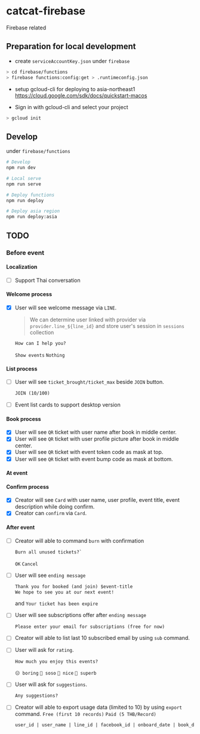 # catcat-firebase

Firebase related

## Preparation for local development

- create `serviceAccountKey.json` under `firebase`

```bash
> cd firebase/functions
> firebase functions:config:get > .runtimeconfig.json
```

- setup gcloud-cli for deploying to asia-northeast1 https://cloud.google.com/sdk/docs/quickstart-macos

- Sign in with gcloud-cli and select your project

```bash
> gcloud init
```

## Develop

under `firebase/functions`

```bash
# Develop
npm run dev

# Local serve
npm run serve

# Deploy functions
npm run deploy

# Deploy asia region
npm run deploy:asia
```

## TODO

### Before event

#### Localization

- [ ] Support Thai conversation

#### Welcome process

- [x] User will see welcome message via `LINE`.
  > We can determine user linked with provider via `provider.line_${line_id}`
  > and store user's session in `sessions` collection

  ```txt
  How can I help you?
  ```

  `Show events` `Nothing`

#### List process

- [ ] User will see `ticket_brought/ticket_max` beside `JOIN` button.

  ```txt
  JOIN (10/100)
  ```

- [ ] Event list cards to support desktop version

#### Book process

- [x] User will see `QR` ticket with user name after book in middle center.
- [x] User will see `QR` ticket with user profile picture after book in middle center.
- [x] User will see `QR` ticket with event token code as mask at top.
- [x] User will see `QR` ticket with event bump code as mask at bottom.

#### At event

#### Confirm process

- [x] Creator will see `Card` with user name, user profile, event title, event description while doing confirm.
- [x] Creator can `confirm` via `Card`.

#### After event

- [ ] Creator will able to command `burn` with confirmation

  ```txt
  Burn all unused tickets?`
  ```

  `OK` `Cancel`
- [ ] User will see `ending message`

  ```txt
  Thank you for booked (and join) $event-title
  We hope to see you at our next event!
  ```

  and `Your ticket has been expire`
- [ ] User will see subscriptions offer after `ending message`

  ```txt
  Please enter your email for subscriptions (free for now)
  ```

- [ ] Creator will able to list last 10 subscribed email by using `sub` command.
- [ ] User will ask for `rating`.

  ```txt
  How much you enjoy this events?
  ```

  `😑 boring` `🤔 soso` `🙂 nice` `🤩 superb`
- [ ] User will ask for `suggestions`.

  ```txt
  Any suggestions?
  ```

- [ ] Creator will able to export usage data (limited to 10) by using `export` command.
  `Free (first 10 records)` `Paid (5 THB/Record)`

  ```txt
  user_id | user_name | line_id | facebook_id | onboard_date | book_date | attend_date | subscribe_date | active_date | email | rating | suggestion
  ```